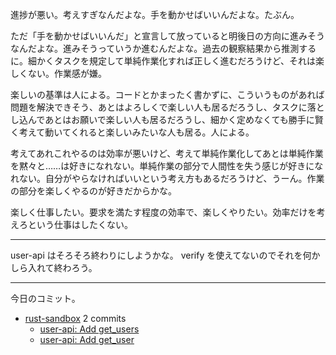進捗が悪い。考えすぎなんだよな。手を動かせばいいんだよな。たぶん。

ただ「手を動かせばいいんだ」と宣言して放っていると明後日の方向に進みそうなんだよな。進みそうっていうか進むんだよな。過去の観察結果から推測するに。細かくタスクを規定して単純作業化すれば正しく進むだろうけど、それは楽しくない。作業感が嫌。

楽しいの基準は人による。コードとかまったく書かずに、こういうものがあれば問題を解決できそう、あとはよろしくで楽しい人も居るだろうし、タスクに落とし込んであとはお願いで楽しい人も居るだろうし、細かく定めなくても勝手に賢く考えて動いてくれると楽しいみたいな人も居る。人による。

考えてあれこれやるのは効率が悪いけど、考えて単純作業化してあとは単純作業を黙々と……は好きになれない。単純作業の部分で人間性を失う感じが好きになれない。自分がやらなければいいという考え方もあるだろうけど、うーん。作業の部分を楽しくやるのが好きだからかな。

楽しく仕事したい。要求を満たす程度の効率で、楽しくやりたい。効率だけを考えろという仕事はしたくない。

---

user-api はそろそろ終わりにしようかな。 verify を使えてないのでそれを何かしら入れて終わろう。

---

今日のコミット。

- [rust-sandbox](https://github.com/bouzuya/rust-sandbox) 2 commits
  - [user-api: Add get_users](https://github.com/bouzuya/rust-sandbox/commit/890f4553e54fe30ba3523da10733682475c611e4)
  - [user-api: Add get_user](https://github.com/bouzuya/rust-sandbox/commit/c71a33ff496b6ea886b5dfb0ff27fb9416724249)

